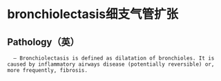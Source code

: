 # bronchiolectasis细支气管扩张

## Pathology（英）
      — Bronchiolectasis is defined as dilatation of bronchioles. It is caused by inflammatory airways disease (potentially reversible) or, more frequently, fibrosis.